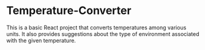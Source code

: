 # Temperature-Converter
This is a basic React project that converts temperatures among various units. It also provides suggestions about the type of environment associated with the given temperature.
